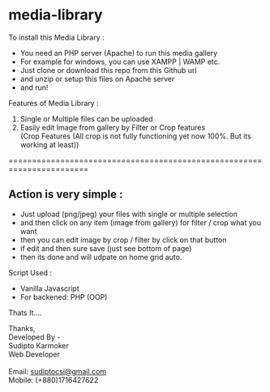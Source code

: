 # media-library

To install this Media Library : 
- You need an PHP server (Apache) to run this media gallery
- For example for windows, you can use XAMPP | WAMP etc.
- Just clone or download this repo from this Github url
- and unzip or setup this files on Apache server
- and run!


Features of Media Library : 
1. Single or Multiple files can be uploaded
2. Easily edit Image from gallery by Filter or Crop features<br>
(Crop Features (All crop is not fully functioning yet now 100%. But its working at least)) 

=======================================================================

<h2>Action is very simple : </h2>

- Just upload (png/jpeg) your files with single or multiple selection
- and then click on any item (image from gallery) for filter / crop what you want
- then you can edit image by crop / filter by click on that button
- if edit and then sure save (just see bottom of page) 
- then its done and will udpate on home grid auto.

Script Used : 
- Vanilla Javascript
- For backened: PHP (OOP)

Thats It....

Thanks,<br>
Developed By -<br> 
Sudipto Karmoker<br>
Web Developer<br>
<br>
Email: sudiptocsi@gmail.com<br>
Mobile: (+880)1716427622
